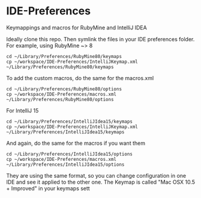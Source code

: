 IDE-Preferences
===============

Keymappings and macros for RubyMine and IntelliJ IDEA

Ideally clone this repo.
Then symlink the files in your IDE preferences folder.
For example, using RubyMine ~> 8
```
cd ~/Library/Preferences/RubyMine80/keymaps
cp ~/workspace/IDE-Preferences/IntelliJKeymap.xml ~/Library/Preferences/RubyMine80/keymaps
```
To add the custom macros, do the same for the macros.xml
```
cd ~/Library/Preferences/RubyMine80/options
cp ~/workspace/IDE-Preferences/macros.xml ~/Library/Preferences/RubyMine80/options
```


For IntelliJ 15
```
cd ~/Library/Preferences/IntelliJIdea15/keymaps
cp ~/workspace/IDE-Preferences/IntelliJKeymap.xml ~/Library/Preferences/IntelliJIdea15/keymaps
```
And again, do the same for the macros if you want them
```
cd ~/Library/Preferences/IntelliJIdea15/options
cp ~/workspace/IDE-Preferences/macros.xml ~/Library/Preferences/IntelliJIdea15/options
```

They are using the same format, so you can change configuration in one IDE and see it applied to the other one.
The Keymap is called "Mac OSX 10.5 + Improved" in your keymaps sett
